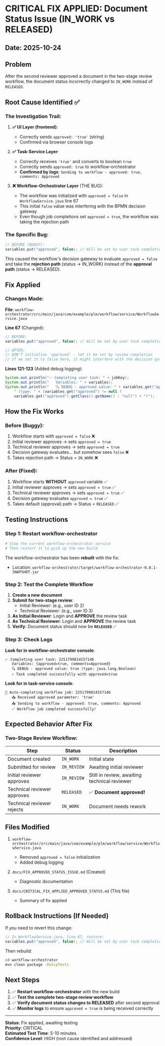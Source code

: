 # CRITICAL FIX APPLIED: Document Status Issue (IN_WORK vs RELEASED)

## Date: 2025-10-24

## Problem
After the second reviewer approved a document in the two-stage review workflow, the document status incorrectly changed to `IN_WORK` instead of `RELEASED`.

## Root Cause Identified ✅

### The Investigation Trail:

1. **✅ UI Layer (frontend)**: 
   - Correctly sends `approved: 'true'` (string)
   - Confirmed via browser console logs

2. **✅ Task-Service Layer**: 
   - Correctly receives `'true'` and converts to boolean `true`
   - Correctly sends `approved: true` to workflow-orchestrator
   - **Confirmed by logs**: `Sending to workflow - approved: true, comments: Approved`

3. **❌ Workflow-Orchestrator Layer** (THE BUG):
   - The workflow was initialized with `approved = false` in `WorkflowService.java` line 67
   - This initial `false` value was interfering with the BPMN decision gateway
   - Even though job completions set `approved = true`, the workflow was taking the rejection path

### The Specific Bug:

```java
// BEFORE (BUGGY):
variables.put("approved", false); // Will be set by user task completion
```

This caused the workflow's decision gateway to evaluate `approved = false` and take the **rejection path** (status → IN_WORK) instead of the **approval path** (status → RELEASED).

## Fix Applied

### Changes Made:

**File**: `workflow-orchestrator/src/main/java/com/example/plm/workflow/service/WorkflowService.java`

**Line 67** (Changed):
```java
// BEFORE:
variables.put("approved", false); // Will be set by user task completion

// AFTER:
// DON'T initialize 'approved' - let it be set by review completion
// If we set it to false here, it might interfere with the decision gateway
```

**Lines 121-123** (Added debug logging):
```java
System.out.println("✅ Completing user task: " + jobKey);
System.out.println("   Variables: " + variables);
System.out.println("   🔍 DEBUG - approved value: " + variables.get("approved") + 
    " (type: " + (variables.get("approved") != null ? 
    variables.get("approved").getClass().getName() : "null") + ")");
```

## How the Fix Works

### Before (Buggy):
1. Workflow starts with `approved = false` ❌
2. Initial reviewer approves → sets `approved = true` 
3. Technical reviewer approves → sets `approved = true`
4. Decision gateway evaluates... but somehow sees `false` ❌
5. Takes rejection path → Status = `IN_WORK` ❌

### After (Fixed):
1. Workflow starts **WITHOUT** `approved` variable ✅
2. Initial reviewer approves → sets `approved = true` ✅
3. Technical reviewer approves → sets `approved = true` ✅
4. Decision gateway evaluates `approved = true` ✅
5. Takes default (approval) path → Status = `RELEASED` ✅

## Testing Instructions

### Step 1: Restart workflow-orchestrator
```bash
# Stop the current workflow-orchestrator service
# Then restart it to pick up the new build
```

The workflow-orchestrator has been **rebuilt** with the fix:
- Location: `workflow-orchestrator/target/workflow-orchestrator-0.0.1-SNAPSHOT.jar`

### Step 2: Test the Complete Workflow

1. **Create a new document**
2. **Submit for two-stage review**:
   - Initial Reviewer: (e.g., user ID 2)
   - Technical Reviewer: (e.g., user ID 3)
3. **As Initial Reviewer**: Login and **APPROVE** the review task
4. **As Technical Reviewer**: Login and **APPROVE** the review task
5. **Verify**: Document status should now be **`RELEASED`** ✅

### Step 3: Check Logs

**Look for in workflow-orchestrator console**:
```
✅ Completing user task: 2251799814157146
   Variables: {approved=true, comments=Approved}
   🔍 DEBUG - approved value: true (type: java.lang.Boolean)
   ✓ Task completed successfully with approved=true
```

**Look for in task-service console**:
```
🔄 Auto-completing workflow job: 2251799814157146
   📥 Received approved parameter: 'true'
   📤 Sending to workflow - approved: true, comments: Approved
   ✅ Workflow job completed successfully!
```

## Expected Behavior After Fix

### Two-Stage Review Workflow:
| Step | Status | Description |
|------|--------|-------------|
| Document created | `IN_WORK` | Initial state |
| Submitted for review | `IN_REVIEW` | Awaiting initial reviewer |
| Initial reviewer approves | `IN_REVIEW` | Still in review, awaiting technical reviewer |
| Technical reviewer approves | `RELEASED` | ✅ **Document approved!** |
| Technical reviewer rejects | `IN_WORK` | Document needs rework |

## Files Modified

1. `workflow-orchestrator/src/main/java/com/example/plm/workflow/service/WorkflowService.java`
   - Removed `approved = false` initialization
   - Added debug logging

2. `docs/FIX_APPROVED_STATUS_ISSUE.md` (Created)
   - Diagnostic documentation

3. `docs/CRITICAL_FIX_APPLIED_APPROVED_STATUS.md` (This file)
   - Summary of fix applied

## Rollback Instructions (If Needed)

If you need to revert this change:
```java
// In WorkflowService.java, line 67, restore:
variables.put("approved", false); // Will be set by user task completion
```

Then rebuild:
```bash
cd workflow-orchestrator
mvn clean package -DskipTests
```

## Next Steps

1. ✅ **Restart workflow-orchestrator** with the new build
2. ✅ **Test the complete two-stage review workflow**
3. ✅ **Verify document status changes to RELEASED** after second approval
4. ✅ **Monitor logs** to ensure `approved = true` is being received correctly

---

**Status**: Fix applied, awaiting testing  
**Priority**: CRITICAL  
**Estimated Test Time**: 5-10 minutes  
**Confidence Level**: HIGH (root cause identified and addressed)



